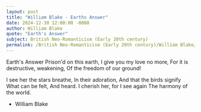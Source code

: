 ```yaml
---
layout: post
title: "William Blake - Earths Answer"
date: 2024-12-30 12:00:00 -0000
author: William Blake
quote: "Earth's Answer"
subject: British Neo-Romanticism (Early 20th century)
permalink: /British Neo-Romanticism (Early 20th century)/William Blake/William Blake - Earths Answer
---
```


Earth's Answer
Prison'd on this earth,
I give you my love no more,
For it is destructive, weakening,
Of the freedom of our ground!

I see her the stars breathe,
   In their adoration,
   And that the birds signify
What can be felt,
   And heard.
I cherish her, for I see again
The harmony of the world.

- William Blake
